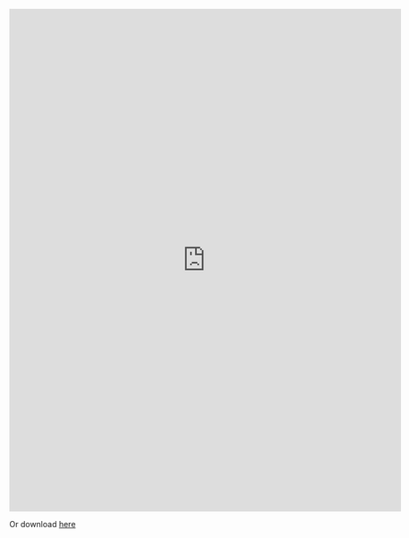
<br>

<embed src="https://syncandshare.lrz.de/getlink/fi2S5Yg2fof7tmsRYW89bqz2/cindycheng_cv2021.pdf?inline" width="700" height="900" type='application/pdf'>

Or download <a download="Cheng_Cindy_cv2018.pdf?inline" href="https://syncandshare.lrz.de/getlink/fi2S5Yg2fof7tmsRYW89bqz2/cindycheng_cv2021.pdf/">here</a>  